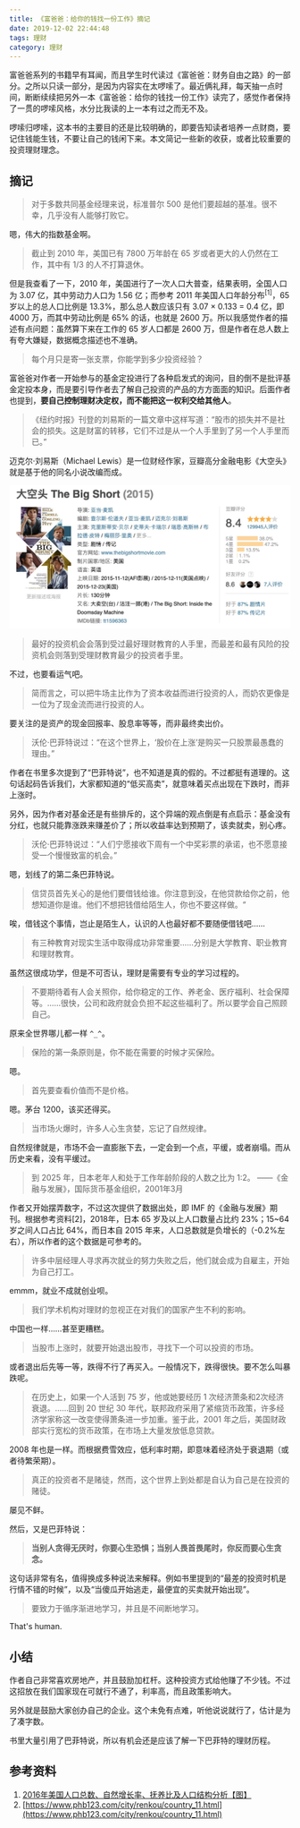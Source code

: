 ```yaml
---
title: 《富爸爸：给你的钱找一份工作》摘记
date: 2019-12-02 22:44:48
tags: 理财
category: 理财
---
```


富爸爸系列的书籍早有耳闻，而且学生时代读过《富爸爸：财务自由之路》的一部分。之所以只读一部分，是因为内容实在太啰嗦了。最近俩礼拜，每天抽一点时间，断断续续把另外一本《富爸爸：给你的钱找一份工作》读完了，感觉作者保持了一贯的啰嗦风格，水分比我读的上一本有过之而无不及。

啰嗦归啰嗦，这本书的主要目的还是比较明确的，即要告知读者培养一点财商，要记住钱能生钱，不要让自己的钱闲下来。本文简记一些新的收获，或者比较重要的投资理财理念。

<!-- more -->

## 摘记

> 对于多数共同基金经理来说，标准普尔 500 是他们要超越的基准。很不幸，几乎没有人能够打败它。

嗯，伟大的指数基金啊。

> 截止到 2010 年，美国已有 7800 万年龄在 65 岁或者更大的人仍然在工作，其中有 1/3 的人不打算退休。

但是我查看了一下，2010 年，美国进行了一次人口大普查，结果表明，全国人口为 3.07 亿，其中劳动力人口为 1.56 亿；而参考 2011 年美国人口年龄分布<sup>[1]</sup>，65 岁以上的总人口比例是 13.3%，那么总人数应该只有 3.07 × 0.133 = 0.4 亿，即 4000 万，而其中劳动比例是 65% 的话，也就是 2600 万。所以我感觉作者的描述有点问题：虽然算下来在工作的 65 岁人口都是 2600 万，但是作者在总人数上有夸大嫌疑，数据概念描述也不准确。

> 每个月只是寄一张支票，你能学到多少投资经验？

富爸爸对作者一开始参与的基金定投进行了各种启发式的询问，目的倒不是批评基金定投本身，而是要引导作者去了解自己投资的产品的方方面面的知识。后面作者也提到，**要自己控制理财决定权，而不能把这一权利交给其他人**。

> 《纽约时报》刊登的刘易斯的一篇文章中这样写道：“股市的损失并不是社会的损失。这是财富的转移，它们不过是从一个人手里到了另一个人手里而已。”

迈克尔·刘易斯（Michael Lewis）是一位财经作家，豆瓣高分金融电影《大空头》就是基于他的同名小说改编而成。

<img src="/images/2019/12/movie-big-short.jpg" style="width: 640px;" />

> 最好的投资机会会落到受过最好理财教育的人手里，而最差和最有风险的投资机会则落到受理财教育最少的投资者手里。

不过，也要看运气吧。

> 简而言之，可以把牛场主比作为了资本收益而进行投资的人，而奶农更像是一位为了现金流而进行投资的人。

要关注的是资产的现金回报率、股息率等等，而非最终卖出价。

> 沃伦·巴菲特说过：“在这个世界上，‘股价在上涨’是购买一只股票最愚蠢的理由。”

作者在书里多次提到了“巴菲特说”，也不知道是真的假的。不过都挺有道理的。这句话起码告诉我们，大家都知道的“低买高卖”，就意味着买点出现在下跌时，而非上涨时。

另外，因为作者对基金还是有些排斥的，这个异端的观点倒是有点启示：基金没有分红，也就只能靠涨跌来赚差价了；所以收益率达到预期了，该卖就卖，别心疼。

> 沃伦·巴菲特说过：“人们宁愿接收下周有一个中奖彩票的承诺，也不愿意接受一个慢慢致富的机会。”

嗯，划线了的第二条巴菲特说。

> 信贷员首先关心的是他们要借钱给谁。你注意到没，在他贷款给你之前，他想知道你是谁。他们不想把钱借给陌生人，你也不要这样做。“

唉，借钱这个事情，岂止是陌生人，认识的人也最好都不要随便借钱吧……

> 有三种教育对现实生活中取得成功非常重要……分别是大学教育、职业教育和理财教育。

虽然这很成功学，但是不可否认，理财是需要有专业的学习过程的。

> 不要期待着有人会关照你，给你稳定的工作、养老金、医疗福利、社会保障等。……很快，公司和政府就会负担不起这些福利了。所以要学会自己照顾自己。

原来全世界哪儿都一样 `^_^`。

> 保险的第一条原则是，你不能在需要的时候才买保险。

嗯。

> 首先要查看价值而不是价格。

嗯。茅台 1200，该买还得买。

> 当市场火爆时，许多人心生贪婪，忘记了自然规律。

自然规律就是，市场不会一直膨胀下去，一定会到一个点，平缓，或者崩塌。而从历史来看，没有平缓过。

> 到 2025 年，日本老年人和处于工作年龄阶段的人数之比为 1:2。
> ——《金融与发展》，国际货币基金组织，2001年3月

作者又开始摆弄数字，不过这次提供了数据出处，即 IMF 的《金融与发展》期刊。根据参考资料[2]，2018年，日本 65 岁及以上人口数量占比约 23%；15~64岁之间人口占比 64%，而日本自 2015 年来，人口总数就是负增长的（-0.2%左右），所以作者的这个数据是可参考的。

> 许多中层经理人寻求再次就业的努力失败之后，他们就会成为自雇主，开始为自己打工。

emmm，就业不成就创业呗。

> 我们学术机构对理财的忽视正在对我们的国家产生不利的影响。

中国也一样……甚至更糟糕。

> 当股市上涨时，就要开始退出股市，寻找下一个可以投资的市场。

或者退出后先等一等，跌得不行了再买入。一般情况下，跌得很快。要不怎么叫暴跌呢。

> 在历史上，如果一个人活到 75 岁，他或她要经历 1 次经济萧条和2次经济衰退。……回到 20 世纪 30 年代，联邦政府采用了紧缩货币政策，许多经济学家称这一改变使得萧条进一步加重。鉴于此，2001 年之后，美国财政部实行宽松的货币政策，在市场上大量发放低息贷款。

2008 年也是一样。而根据费雪效应，低利率时期，即意味着经济处于衰退期（或者待繁荣期）。

> 真正的投资者不是赌徒，然而，这个世界上到处都是自认为自己是在投资的赌徒。

屡见不鲜。

然后，又是巴菲特说：

> **当别人贪得无厌时，你要心生恐惧；当别人畏首畏尾时，你反而要心生贪念。**

这句话非常有名，值得换成多种说法来解释。例如书里提到的“最差的投资时机是行情不错的时候”，以及“当傻瓜开始逃走，最便宜的买卖就开始出现”。

> 要致力于循序渐进地学习，并且是不间断地学习。

That's human.

## 小结

作者自己非常喜欢房地产，并且鼓励加杠杆。这种投资方式给他赚了不少钱。不过这招放在我们国家现在可就行不通了，利率高，而且政策影响大。

另外就是鼓励大家创办自己的企业。这个未免有点难，听他说说就行了，估计是为了凑字数。

书里大量引用了巴菲特说，所以有机会还是应该了解一下巴菲特的理财历程。

## 参考资料

1. [2016年美国人口总数、自然增长率、抚养比及人口结构分析【图】](http://www.chyxx.com/industry/201707/544901.html)
2. [https://www.phb123.com/city/renkou/country_11.html](https://www.phb123.com/city/renkou/country_11.html)

